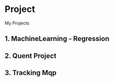 # Project
My Projects


## 1. MachineLearning - Regression

## 2. Quent Project

## 3. Tracking Mqp
